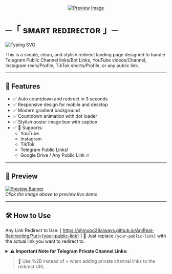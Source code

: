 

<p align="center">
  <a href="https://shinubo28always.github.io/AniReal-Redirecting/?url=https://t.me/AniReal_Anime_Zone" target="_blank">
    <img src="https://envs.sh/tzy.jpg" alt="Preview Image">
  </a>
</p>

# ─「 sᴍᴀʀᴛ ʀᴇᴅɪʀᴇᴄᴛᴏʀ 」─

![Typing SVG](https://readme-typing-svg.herokuapp.com?lines=REDIRECTING+MAGIC+IN+SECONDS+⚡;POWERED+BY+AniReal+DEVELOPERS+🚀;SIMPLE,+CLEAN+%26+INSTANT+REDIRECT+🔗;SUPPORTS+ALL+SOCIAL+%26+FILE+LINKS+🌐;NO+ADS.+JUST+FAST+REDIRECTION+!)

This is a simple, clean, and stylish redirect landing page designed to handle Telegram Public Channel links/Bot Links, YouTube videos/Channel, Instagram reels/Profile, TikTok shorts/Profile, or any public link.

---

## 🚀 Features

- ✅ Auto countdown and redirect in 3 seconds  
- ✅ Responsive design for mobile and desktop  
- ✅ Modern gradient background  
- ✅ Countdown animation with dot loader  
- ✅ Stylish poster image box with caption  
- ✅ 🔗 Supports:
  - YouTube
  - Instagram
  - TikTok
  - Telegram Public Links!
  - Google Drive / Any Public Link 🔥

---

## 📸 Preview

[![Preview Banner](https://envs.sh/tXT.jpg)](https://shinubo28always.github.io/AniReal-Redirecting/?url=https://t.me/AniReal_Anime_Zone)  
_Click the image above to preview live demo_

---

## 🛠️ How to Use

Any Link Redirect to Use: [ https://shinubo28always.github.io/AniReal-Redirecting/?url={your-public-link} ] 🔁 Just replace `{your-public-link}` with the actual link you want to redirect to.

<details><summary><b>⚠️ Important Note for Telegram Private Channel Links:</b></summary>

`If you're trying to redirect to a Telegram private channel (which usually has a + sign in the link), you must replace the + symbol with %2B when using it inside the redirect URL.`

✅ Example:

https://t.me/+H-jtiyZXqS00M2Vl    ❌ Won't redirect properly
https://shinubo28always.github.io/AniReal-Redirecting/?url=https://t.me/%2BH-jtiyZXqS00M2Vl    ✅ Correct usage
</details>

> 🔁 Use %2B instead of + when adding private channel links to the redirect URL.
